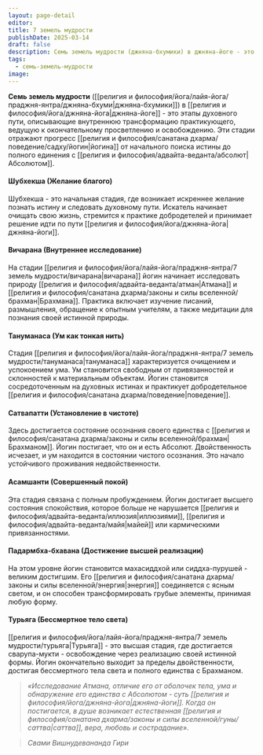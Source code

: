 ```yaml
---
layout: page-detail
editor: 
title: 7 земель мудрости
publishDate: 2025-03-14
draft: false
description: Семь земель мудрости (джняна-бхумики) в джняна-йоге - это этапы духовного пути, описывающие внутреннюю трансформацию практикующего, ведущую к окончательному просветлению и освобождению. Эти стадии отражают прогресс йогина от начального поиска истины до полного единения с Абсолютом.
tags:
  - семь-земель-мудрости
image:
---
```

**Семь земель мудрости** ([[религия и философия/йога/лайя-йога/праджня-янтра/джняна-бхуми|джняна-бхумики]]) в [[религия и философия/йога/джняна-йога|джняна-йоге]] - это этапы духовного пути, описывающие внутреннюю трансформацию практикующего, ведущую к окончательному просветлению и освобождению. Эти стадии отражают прогресс [[религия и философия/санатана дхарма/поведение/садху/йогин|йогина]] от начального поиска истины до полного единения с [[религия и философия/адвайта-веданта/абсолют|Абсолютом]].

#### Шубхекша (Желание благого)

Шубхекша - это начальная стадия, где возникает искреннее желание познать истину и следовать духовному пути. Искатель начинает очищать свою жизнь, стремится к практике добродетелей и принимает решение идти по пути [[религия и философия/йога/джняна-йога|джняна-йоги]].

#### Вичарана (Внутреннее исследование)

На стадии [[религия и философия/йога/лайя-йога/праджня-янтра/7 земель мудрости/вичарана|вичарана]] йогин начинает исследовать природу [[религия и философия/адвайта-веданта/атман|Атмана]] и [[религия и философия/санатана дхарма/законы и силы вселенной/брахман|Брахмана]]. Практика включает изучение писаний, размышления, обращение к опытным учителям, а также медитации для познания своей истинной природы.

#### Тануманаса (Ум как тонкая нить)

Стадия [[религия и философия/йога/лайя-йога/праджня-янтра/7 земель мудрости/тануманаса|тануманаса]] характеризуется очищением и успокоением ума. Ум становится свободным от привязанностей и склонностей к материальным объектам. Йогин становится сосредоточенным на духовных истинах и практикует добродетельное [[религия и философия/санатана дхарма/поведение|поведение]].

#### Сатвапатти (Установление в чистоте)

Здесь достигается состояние осознания своего единства с [[религия и философия/санатана дхарма/законы и силы вселенной/брахман|Брахманом]]. Йогин постигает, что он и есть Абсолют. Двойственность исчезает, и ум находится в состоянии чистого осознания. Это начало устойчивого проживания недвойственности.

#### Асамшанти (Совершенный покой)

Эта стадия связана с полным пробуждением. Йогин достигает высшего состояния спокойствия, которое больше не нарушается [[религия и философия/адвайта-веданта/иллюзия|иллюзиями]], [[религия и философия/адвайта-веданта/майя|майей]] или кармическими привязанностями.

#### Падармбха-бхавана (Достижение высшей реализации)

На этом уровне йогин становится махасиддхой или сиддха-пурушей - великим достигшим. Его [[религия и философия/санатана дхарма/законы и силы вселенной/энергия|энергия]] соединяется с ясным светом, и он способен трансформировать грубые элементы, принимая любую форму.

#### Турьяга (Бессмертное тело света)

[[религия и философия/йога/лайя-йога/праджня-янтра/7 земель мудрости/турьяга|Турьяга]] - это высшая стадия, где достигается сварупа-мукти - освобождение через реализацию своей истинной формы. Йогин окончательно выходит за пределы двойственности, достигая бессмертного тела света и полного единства с Брахманом.

>*«Исследование Атмана, отличие его от оболочек тела, ума и обнаружение его единства с Абсолютом - суть [[религия и философия/йога/джняна-йога|джняна-йоги]]. Когда он постигается, в душе возникает естественная [[религия и философия/санатана дхарма/законы и силы вселенной/гуны/саттва|саттва]], вера, любовь и сострадание».*
   
>*Свами Вишнудевананда Гири*